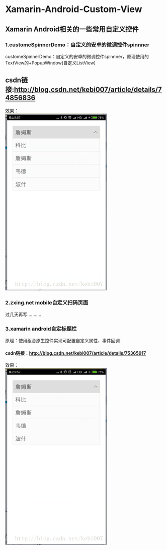 ﻿# Xamarin-Android-Custom-View
## Xamarin Android相关的一些常用自定义控件
### 1.customeSpinnerDemo：自定义的安卓的微调控件spinnner
customeSpinnerDemo：自定义的安卓的微调控件spinnner，原理使用的TextView的+PopupWindow(自定义ListView)
## csdn链接:http://blog.csdn.net/kebi007/article/details/74856836
效果：<br/>![image](https://github.com/MaChuZhang/Xamarin-Android-Custom-View/blob/master/customSpinnerDemo/screen/20170714220228485.png)
### 2.zxing.net mobile自定义扫码页面
过几天再写...........
### 3.xamarin android自定标题栏
原理：使用组合原生控件实现可配置自定义属性、事件回调
#### csdn链接：http://blog.csdn.net/kebi007/article/details/75365917
效果：<br/>![image](https://github.com/MaChuZhang/Xamarin-Android-Custom-View/blob/master/customSpinnerDemo/screen/20170714220228485.png)
